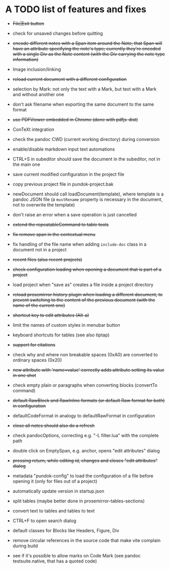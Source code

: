 # A TODO list of features and fixes

- ~~File|Exit button~~

- check for unsaved changes before quitting

- ~~encode different notes with a Span item around the Note;
  that Span will have an attribute specifying the note's type;
  currently they're encoded with a single Div as the Note content (with the Div carrying the note type information)~~

- Image inclusion/linking

- ~~reload current document with a different configuration~~

- selection by Mark: not only the text with a Mark, but text with a Mark
  and without another one

- don't ask filename when exporting the same document to the same format

- ~~use PDFViewer embedded in Chrome (done with pdfjs-dist)~~

- ConTeXt integration

- check the pandoc CWD (current working directory) during conversion

- enable/disable markdown input text automations

- CTRL+S in subeditor should save the document in the subeditor, not in the main one

- save current modified configuration in the project file

- copy previous project file in pundok-project.bak

- newDocument should call loadDocument(template), where template is a pandoc JSON file
  (a `mustRename` property is necessary in the document, not to overwrite the template)

- don't raise an error when a save operation is just cancelled

- ~~extend the repeatableCommand to table tools~~

- ~~fix remove span in the contextual menu~~

- fix handling of the file name when adding `include-doc` class in a document not in a project

- ~~recent files (also recent projects)~~

- ~~check configuration loading when opening a document that is part of a project~~

- load project when "save as" creates a file inside a project directory

- ~~reload prosemirror history plugin when loading a different document, to prevent
  switching to the content of the previous document (with the name of the current one)~~

- ~~shortcut key to edit attributes (Alt-a)~~

- limit the names of custom styles in menubar button

- keyboard shortcuts for tables (see also tiptap)

- ~~support for citations~~

- check why and where non breakable spaces (0xA0) are converted to ordinary spaces (0x20)

- ~~new attribute with 'name=value' correctly adds attribute setting its value in one shot~~

- check empty plain or paragraphs when converting blocks (convertTo command)

- ~~default RawBlock and RawInline formats (or default Raw format for both) in configuration~~

- defaultCodeFormat in analogy to defaultRawFormat in configuration

- ~~close all notes should also do a refresh~~

- check pandocOptions, correcting e.g. "-L filter.lua" with the complete path

- double click on EmptySpan, e.g. anchor, opens "edit attributes" dialog

- ~~pressing return, while editing id, changes and closes "edit attributes" dialog~~

- metadata "pundok-config" to load the configuration of a file before opening it (only
  for files out of a project)

- automatically update version in startup.json

- split tables (maybe better done in prosemirror-tables-sections)

- convert text to tables and tables to text

- CTRL+F to open search dialog

- default classes for Blocks like Headers, Figure, Div

- remove circular references in the source code that make vite complain during build

- see if it's possible to allow marks on Code Mark
  (see pandoc testsuite.native, that has a quoted code)
